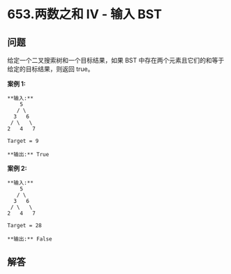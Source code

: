 # 653.两数之和 IV - 输入 BST

## 问题

给定一个二叉搜索树和一个目标结果，如果 BST 中存在两个元素且它们的和等于给定的目标结果，则返回 true。

**案例 1:**

```
**输入:**
    5
   / \
  3   6
 / \   \
2   4   7

Target = 9

**输出:** True

```

**案例 2:**

```
**输入:**
    5
   / \
  3   6
 / \   \
2   4   7

Target = 28

**输出:** False

```



## 解答

